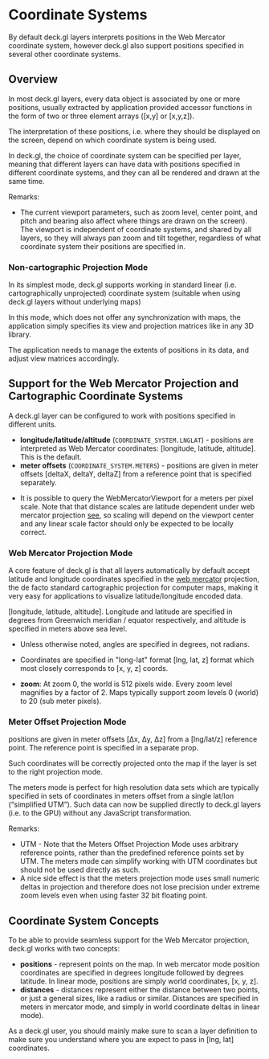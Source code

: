 # Coordinate Systems

By default deck.gl layers interprets positions in the Web Mercator
coordinate system, however deck.gl also support positions
specified in several other coordinate systems.


## Overview

In most deck.gl layers, every data object is associated by one or more
positions, usually extracted by application provided accessor functions
in the form of two or three element arrays ([x,y] or [x,y,z]).

The interpretation of these positions, i.e. where they should be
displayed on the screen, depend on which coordinate system is being
used.

In deck.gl, the choice of coordinate system can be specified per layer,
meaning that different layers can have data with positions specified
in different coordinate systems, and they can all be rendered and drawn
at the same time.

Remarks:
* The current viewport parameters, such as zoom level,
  center point, and pitch and bearing also affect where things are drawn
  on the screen). The viewport is independent of coordinate systems,
  and shared by all layers, so they will always pan zoom and tilt
  together, regardless of what coordinate system their positions
  are specified in.

### Non-cartographic Projection Mode

In its simplest mode, deck.gl supports working in standard linear
(i.e. cartographically unprojected) coordinate system
(suitable when using deck.gl layers without underlying maps)

In this mode, which does not offer any synchronization with maps, the
application simply specifies its view and projection matrices like in
any 3D library.

The application needs to manage the extents of positions in its data,
and adjust view matrices accordingly.


## Support for the Web Mercator Projection and Cartographic Coordinate Systems

A deck.gl layer can be configured to work with positions specified
in different units.

- **longitude/latitude/altitude** (`COORDINATE_SYSTEM.LNGLAT`) -
  positions are interpreted as Web Mercator coordinates:
  [longitude, latitude, altitude]. This is the default.
- **meter offsets** (`COORDINATE_SYSTEM.METERS`) -
  positions are given in meter offsets [deltaX, deltaY, deltaZ]
  from a reference point that is specified separately.

* It is possible to query the WebMercatorViewport for a meters per pixel scale.
  Note that that distance scales are latitude dependent under
  web mercator projection [see](http://wiki.openstreetmap.org/wiki/Zoom_levels),
  so scaling will depend on the viewport center and any linear scale factor
  should only be expected to be locally correct.


### Web Mercator Projection Mode

A core feature of deck.gl is that all layers automatically by default
accept latitude and longitude coordinates specified in the
[web mercator](https://en.wikipedia.org/wiki/Web_Mercator) projection,
the de facto standard cartographic projection for computer maps,
making it very easy for applications to visualize latitude/longitude
encoded data.

[longitude, latitude, altitude]. Longitude and latitude
are specified in degrees from Greenwich meridian / equator respectively,
and altitude is specified in meters above sea level.

- Unless otherwise noted, angles are specified in degrees, not radians.
- Coordinates are specified in "long-lat" format [lng, lat, z] format which
  most closely corresponds to [x, y, z] coords.

- **zoom**: At zoom 0, the world is 512 pixels wide.
  Every zoom level magnifies by a factor of 2. Maps typically support zoom
  levels 0 (world) to 20 (sub meter pixels).

### Meter Offset Projection Mode

  positions are given in meter offsets [Δx, Δy, Δz] from a [lng/lat/z] reference point. The reference point is specified in a separate prop.

Such coordinates will be correctly projected onto the map if the layer
is set to the right projection mode.

The meters mode is perfect for high resolution data sets
which are typically specified in sets of coordinates in meters offset from
a single lat/lon (“simplified UTM”). Such data can now be supplied directly
to deck.gl layers (i.e. to the GPU) without any JavaScript transformation.

Remarks:
* UTM - Note that the Meters Offset Projection Mode uses arbitrary
  reference points, rather than the predefined reference points
  set by UTM. The meters mode can simplify working with UTM coordinates
  but should not be used directly as such.
* A nice side effect is that the meters projection mode uses small numeric
  deltas in projection and therefore does not lose precision under extreme
  zoom levels even when using faster 32 bit floating point.



## Coordinate System Concepts

To be able to provide seamless support for the Web Mercator projection,
deck.gl works with two concepts:
- **positions** - represent points on the map. In web mercator mode
  position coordinates are specified in degrees longitude followed by degrees
  latitude.
  In linear mode, positions are simply world coordinates, [x, y, z].
- **distances** - distances represent either the distance between two points,
  or just a general sizes, like a radius or similar. Distances are specified in
  meters in mercator mode, and simply in world coordinate deltas in
  linear mode).

As a deck.gl user, you should mainly make sure to scan a layer definition to
make sure you understand where you are expect to pass in [lng, lat] coordinates.

